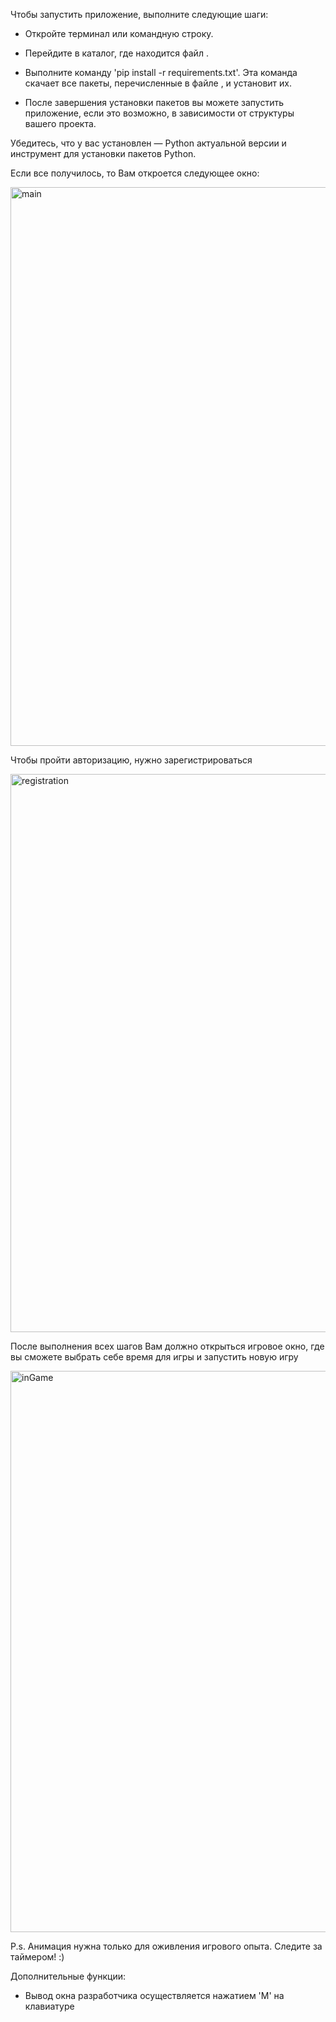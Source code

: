 Чтобы запустить приложение, выполните следующие шаги:

- Откройте терминал или командную строку.

- Перейдите в каталог, где находится файл .

- Выполните команду 'pip install -r requirements.txt'. Эта команда скачает все пакеты, перечисленные в файле , и установит их.

- После завершения установки пакетов вы можете запустить приложение, если это возможно, в зависимости от структуры вашего проекта.

Убедитесь, что у вас установлен  — Python актуальной версии и инструмент для установки пакетов Python.

Если все получилось, то Вам откроется следующее окно:

<img width="894" alt="main" src="https://github.com/user-attachments/assets/d3a7c8b3-e039-4d5b-a2e9-93963eeeefd0" />

Чтобы пройти авторизацию, нужно зарегистрироваться
  
<img width="893" alt="registration" src="https://github.com/user-attachments/assets/91351ef1-56eb-454e-b7cc-57ef31f3b7cb" />

После выполнения всех шагов Вам должно открыться игровое окно, где вы сможете выбрать себе время для игры и запустить новую игру

<img width="898" alt="inGame" src="https://github.com/user-attachments/assets/9e9a6f29-c98c-4c9b-8314-9928b70ed0c4" />

P.s. Анимация нужна только для оживления игрового опыта. Следите за таймером! :)

Дополнительные функции:
- Вывод окна разработчика осуществляется нажатием 'M' на клавиатуре
